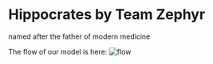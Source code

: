 # Hippocrates by Team Zephyr
named after the father of modern medicine

The flow of our model is here:
![flow](https://user-images.githubusercontent.com/80756651/226464525-f8de9dda-0d65-41ec-9a69-f4f567cf60e0.jpeg)
